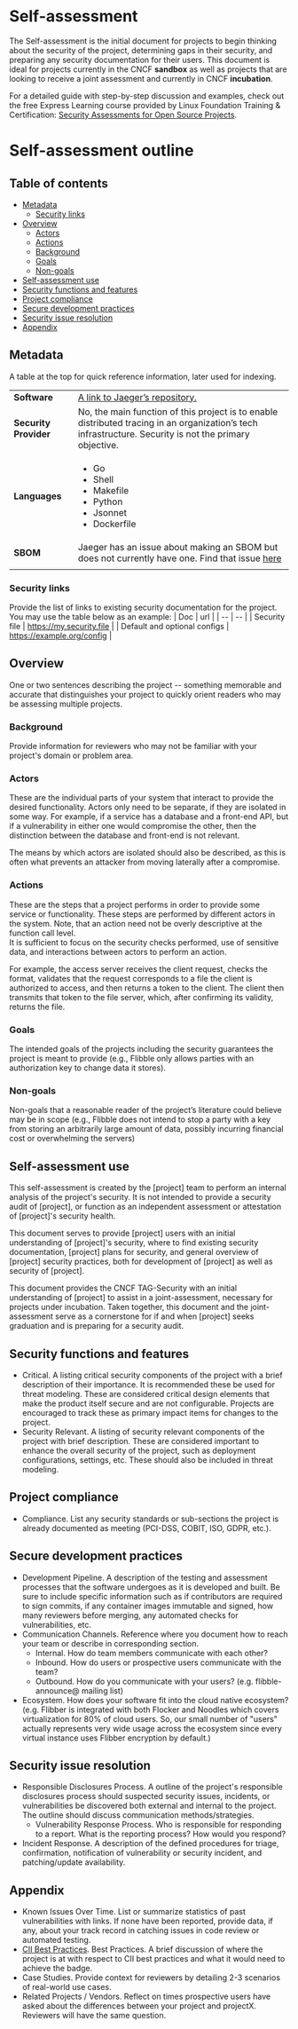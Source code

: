 # Self-assessment
The Self-assessment is the initial document for projects to begin thinking about the
security of the project, determining gaps in their security, and preparing any security
documentation for their users. This document is ideal for projects currently in the
CNCF **sandbox** as well as projects that are looking to receive a joint assessment and
currently in CNCF **incubation**.

For a detailed guide with step-by-step discussion and examples, check out the free 
Express Learning course provided by Linux Foundation Training & Certification: 
[Security Assessments for Open Source Projects](https://training.linuxfoundation.org/express-learning/security-self-assessments-for-open-source-projects-lfel1005/).

# Self-assessment outline

## Table of contents

* [Metadata](#metadata)
  * [Security links](#security-links)
* [Overview](#overview)
  * [Actors](#actors)
  * [Actions](#actions)
  * [Background](#background)
  * [Goals](#goals)
  * [Non-goals](#non-goals)
* [Self-assessment use](#self-assessment-use)
* [Security functions and features](#security-functions-and-features)
* [Project compliance](#project-compliance)
* [Secure development practices](#secure-development-practices)
* [Security issue resolution](#security-issue-resolution)
* [Appendix](#appendix)

## Metadata

A table at the top for quick reference information, later used for indexing.

|   |  |
| -- | -- |
| **Software** | [A link to Jaeger’s repository.](https://github.com/jaegertracing/jaeger)  |
| **Security Provider** | No, the main function of this project is to enable distributed tracing in an organization’s tech infrastructure. Security is not the primary objective.  |
| **Languages** | <ul><li>Go</li><li>Shell</li><li>Makefile</li><li>Python</li><li>Jsonnet</li><li>Dockerfile</li></ul> |
| **SBOM** | Jaeger has an issue about making an SBOM but does not currently have one. Find that issue [here](https://github.com/jaegertracing/jaeger/issues/3943) |
| | |

### Security links

Provide the list of links to existing security documentation for the project. You may
use the table below as an example:
| Doc | url |
| -- | -- |
| Security file | https://my.security.file |
| Default and optional configs | https://example.org/config |

## Overview

One or two sentences describing the project -- something memorable and accurate
that distinguishes your project to quickly orient readers who may be assessing
multiple projects.

### Background

Provide information for reviewers who may not be familiar with your project's
domain or problem area.

### Actors
These are the individual parts of your system that interact to provide the 
desired functionality.  Actors only need to be separate, if they are isolated
in some way.  For example, if a service has a database and a front-end API, but
if a vulnerability in either one would compromise the other, then the distinction
between the database and front-end is not relevant.

The means by which actors are isolated should also be described, as this is often
what prevents an attacker from moving laterally after a compromise.

### Actions
These are the steps that a project performs in order to provide some service
or functionality.  These steps are performed by different actors in the system.
Note, that an action need not be overly descriptive at the function call level.  
It is sufficient to focus on the security checks performed, use of sensitive 
data, and interactions between actors to perform an action.  

For example, the access server receives the client request, checks the format, 
validates that the request corresponds to a file the client is authorized to 
access, and then returns a token to the client.  The client then transmits that 
token to the file server, which, after confirming its validity, returns the file.

### Goals
The intended goals of the projects including the security guarantees the project
 is meant to provide (e.g., Flibble only allows parties with an authorization
key to change data it stores).

### Non-goals
Non-goals that a reasonable reader of the project’s literature could believe may
be in scope (e.g., Flibble does not intend to stop a party with a key from storing
an arbitrarily large amount of data, possibly incurring financial cost or overwhelming
 the servers)

## Self-assessment use

This self-assessment is created by the [project] team to perform an internal analysis of the
project's security.  It is not intended to provide a security audit of [project], or
function as an independent assessment or attestation of [project]'s security health.

This document serves to provide [project] users with an initial understanding of
[project]'s security, where to find existing security documentation, [project] plans for
security, and general overview of [project] security practices, both for development of
[project] as well as security of [project].

This document provides the CNCF TAG-Security with an initial understanding of [project]
to assist in a joint-assessment, necessary for projects under incubation.  Taken
together, this document and the joint-assessment serve as a cornerstone for if and when
[project] seeks graduation and is preparing for a security audit.

## Security functions and features

* Critical.  A listing critical security components of the project with a brief
description of their importance.  It is recommended these be used for threat modeling.
These are considered critical design elements that make the product itself secure and
are not configurable.  Projects are encouraged to track these as primary impact items
for changes to the project.
* Security Relevant.  A listing of security relevant components of the project with
  brief description.  These are considered important to enhance the overall security of
the project, such as deployment configurations, settings, etc.  These should also be
included in threat modeling.

## Project compliance

* Compliance.  List any security standards or sub-sections the project is
  already documented as meeting (PCI-DSS, COBIT, ISO, GDPR, etc.).

## Secure development practices

* Development Pipeline.  A description of the testing and assessment processes that
  the software undergoes as it is developed and built. Be sure to include specific
information such as if contributors are required to sign commits, if any container
images immutable and signed, how many reviewers before merging, any automated checks for
vulnerabilities, etc.
* Communication Channels. Reference where you document how to reach your team or
  describe in corresponding section.
  * Internal. How do team members communicate with each other?
  * Inbound. How do users or prospective users communicate with the team?
  * Outbound. How do you communicate with your users? (e.g. flibble-announce@
    mailing list)
* Ecosystem. How does your software fit into the cloud native ecosystem?  (e.g.
  Flibber is integrated with both Flocker and Noodles which covers
virtualization for 80% of cloud users. So, our small number of "users" actually
represents very wide usage across the ecosystem since every virtual instance uses
Flibber encryption by default.)

## Security issue resolution

* Responsible Disclosures Process. A outline of the project's responsible
  disclosures process should suspected security issues, incidents, or
vulnerabilities be discovered both external and internal to the project. The
outline should discuss communication methods/strategies.
  * Vulnerability Response Process. Who is responsible for responding to a
    report. What is the reporting process? How would you respond?
* Incident Response. A description of the defined procedures for triage,
  confirmation, notification of vulnerability or security incident, and
patching/update availability.

## Appendix

* Known Issues Over Time. List or summarize statistics of past vulnerabilities
  with links. If none have been reported, provide data, if any, about your track
record in catching issues in code review or automated testing.
* [CII Best Practices](https://www.coreinfrastructure.org/programs/best-practices-program/).
  Best Practices. A brief discussion of where the project is at
  with respect to CII best practices and what it would need to
  achieve the badge.
* Case Studies. Provide context for reviewers by detailing 2-3 scenarios of
  real-world use cases.
* Related Projects / Vendors. Reflect on times prospective users have asked
  about the differences between your project and projectX. Reviewers will have
the same question.
